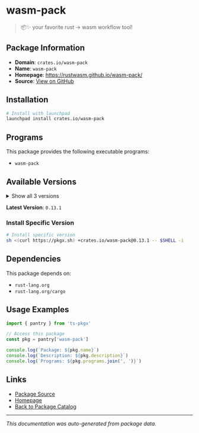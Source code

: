 # wasm-pack

> 📦✨ your favorite rust -> wasm workflow tool!

## Package Information

- **Domain**: `crates.io/wasm-pack`
- **Name**: `wasm-pack`
- **Homepage**: https://rustwasm.github.io/wasm-pack/
- **Source**: [View on GitHub](https://github.com/pkgxdev/pantry/tree/main/projects/crates.io/wasm-pack/package.yml)

## Installation

```bash
# Install with launchpad
launchpad install crates.io/wasm-pack
```

## Programs

This package provides the following executable programs:

- `wasm-pack`

## Available Versions

<details>
<summary>Show all 3 versions</summary>

- `0.13.1`, `0.13.0`, `0.12.1`

</details>

**Latest Version**: `0.13.1`

### Install Specific Version

```bash
# Install specific version
sh <(curl https://pkgx.sh) +crates.io/wasm-pack@0.13.1 -- $SHELL -i
```

## Dependencies

This package depends on:

- `rust-lang.org`
- `rust-lang.org/cargo`

## Usage Examples

```typescript
import { pantry } from 'ts-pkgx'

// Access this package
const pkg = pantry['wasm-pack']

console.log(`Package: ${pkg.name}`)
console.log(`Description: ${pkg.description}`)
console.log(`Programs: ${pkg.programs.join(', ')}`)
```

## Links

- [Package Source](https://github.com/pkgxdev/pantry/tree/main/projects/crates.io/wasm-pack/package.yml)
- [Homepage](https://rustwasm.github.io/wasm-pack/)
- [Back to Package Catalog](../../../package-catalog.md)

---

*This documentation was auto-generated from package data.*
